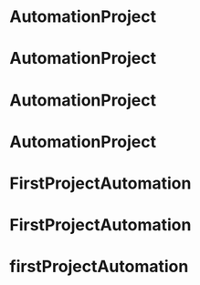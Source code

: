 # AutomationProject
# AutomationProject
# AutomationProject
# AutomationProject
# FirstProjectAutomation
# FirstProjectAutomation
# firstProjectAutomation
